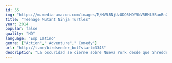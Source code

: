 ```yaml
---
id: 55
img: "https://m.media-amazon.com/images/M/MV5BNjUzODQ5MDY5NV5BMl5BanBnXkFtZTgwOTc1NzcyMjE@._V1_SX300.jpg"
title: "Teenage Mutant Ninja Turtles"
year: 2014
popular: false
quality: "HD"
language: "Esp Latino"
genre: ["Action"," Adventure"," Comedy"]
url: "http://t.me/birdsender_bot?start=3343"
description: "La oscuridad se cierne sobre Nueva York desde que Shredder y su 'Clan del pie' la controlan. Mientras la periodista April O'Neil intenta averiguar qué está pasando en la ciudad, presencia cómo 4 tortugas mutuantes frustran un golpe del malvado Clan."
---
```

